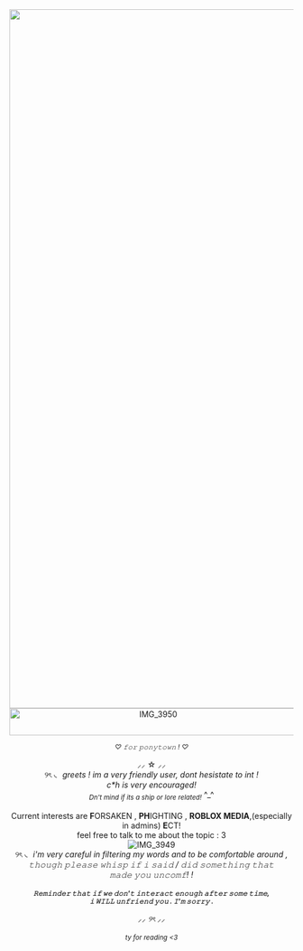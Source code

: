 <div align="center">
  <img width="1637" height="1237" alt="image" src="https://github.com/user-attachments/assets/796d3393-d14e-4a58-a4c3-c0119c9f30b8" />
<img width="512" height="48" alt="IMG_3950" src="https://github.com/user-attachments/assets/9975c160-faff-4125-9a17-5eb9b06fc30d" />

  
<sub>*♡ 𝚏𝚘𝚛 𝚙𝚘𝚗𝚢𝚝𝚘𝚠𝚗 ! ♡*<sub>
  
⸝⸝ ☆ ⸝⸝<br>
୨ৎ ◟ _greets ! im a very friendly user, dont hesistate to int !<br>c*h is very encouraged!<br><sub>Dn't mind if its a ship or lore related!_ ^_^
<br><br>
Current interests are **F**ORSAKEN , **PH**IGHTING , **ROBLOX MEDIA**,(especially in admins) **E**CT!<br>feel free to talk to me about the topic : 3
<br>![IMG_3949](https://github.com/user-attachments/assets/37f67a7e-4188-47af-a021-9b00a3ecc6db)<br>
୨ৎ ◟ _i'm very careful in filtering my words and to be comfortable around ,<br>𝚝𝚑𝚘𝚞𝚐𝚑 𝚙𝚕𝚎𝚊𝚜𝚎 𝚠𝚑𝚒𝚜𝚙 𝚒𝚏 𝚒 𝚜𝚊𝚒𝚍 / 𝚍𝚒𝚍 𝚜𝚘𝚖𝚎𝚝𝚑𝚒𝚗𝚐 𝚝𝚑𝚊𝚝<br>𝚖𝚊𝚍𝚎 𝚢𝚘𝚞 𝚞𝚗𝚌𝚘𝚖𝚏! !_ 
<br><br>
_<sub>**𝚁𝚎𝚖𝚒𝚗𝚍𝚎𝚛 𝚝𝚑𝚊𝚝 𝚒𝚏 𝚠𝚎 𝚍𝚘𝚗'𝚝 𝚒𝚗𝚝𝚎𝚛𝚊𝚌𝚝 𝚎𝚗𝚘𝚞𝚐𝚑 𝚊𝚏𝚝𝚎𝚛 𝚜𝚘𝚖𝚎 𝚝𝚒𝚖𝚎,<br>𝚒 𝚆𝙸𝙻𝙻 𝚞𝚗𝚏𝚛𝚒𝚎𝚗𝚍 𝚢𝚘𝚞 . 𝙸'𝚖 𝚜𝚘𝚛𝚛𝚢 .**_

_⸝⸝ ୨ৎ ⸝⸝_
<br><br>
_<sub>ty for reading <3<sub>_



